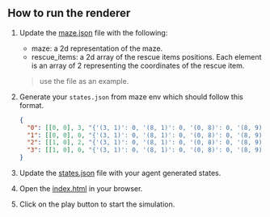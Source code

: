 ## How to run the renderer

1. Update the [maze.json](./attempt/maze.json) file with the following:

   - maze: a 2d representation of the maze.
   - rescue_items: a 2d array of the rescue items positions.
     Each element is an array of 2 representing the coordinates of the rescue item.

   > use the file as an example.

2. Generate your `states.json` from maze env which should follow this format.

   ```json
   {
     "0": [[0, 0], 3, "{'(3, 1)': 0, '(8, 1)': 0, '(0, 8)': 0, '(8, 9)': 0}"],
     "1": [[0, 0], 0, "{'(3, 1)': 0, '(8, 1)': 0, '(0, 8)': 0, '(8, 9)': 0}"],
     "2": [[1, 0], 2, "{'(3, 1)': 0, '(8, 1)': 0, '(0, 8)': 0, '(8, 9)': 0}"],
     "3": [[1, 0], 0, "{'(3, 1)': 0, '(8, 1)': 0, '(0, 8)': 0, '(8, 9)': 0}"]
   }
   ```

3. Update the [states.json](./attempt/states.json) file with your agent generated states.
4. Open the [index.html](./index.html) in your browser.
5. Click on the play button to start the simulation.
